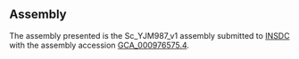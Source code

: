 

Assembly
--------

The assembly presented is the Sc\_YJM987\_v1 assembly submitted to
[INSDC](http://www.insdc.org) with the assembly accession
[GCA\_000976575.4](http://www.ebi.ac.uk/ena/data/view/GCA_000976575.4).
